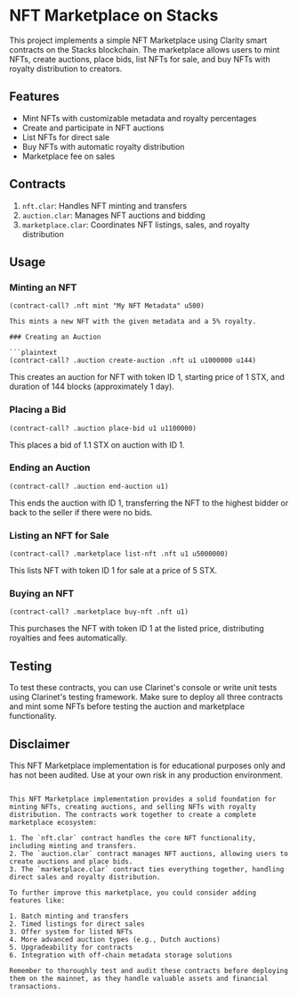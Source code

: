 # NFT Marketplace on Stacks

This project implements a simple NFT Marketplace using Clarity smart contracts on the Stacks blockchain. The marketplace allows users to mint NFTs, create auctions, place bids, list NFTs for sale, and buy NFTs with royalty distribution to creators.

## Features

- Mint NFTs with customizable metadata and royalty percentages
- Create and participate in NFT auctions
- List NFTs for direct sale
- Buy NFTs with automatic royalty distribution
- Marketplace fee on sales

## Contracts

1. `nft.clar`: Handles NFT minting and transfers
2. `auction.clar`: Manages NFT auctions and bidding
3. `marketplace.clar`: Coordinates NFT listings, sales, and royalty distribution

## Usage

### Minting an NFT

```clarity
(contract-call? .nft mint "My NFT Metadata" u500)

This mints a new NFT with the given metadata and a 5% royalty.

### Creating an Auction

```plaintext
(contract-call? .auction create-auction .nft u1 u1000000 u144)
```

This creates an auction for NFT with token ID 1, starting price of 1 STX, and duration of 144 blocks (approximately 1 day).

### Placing a Bid

```plaintext
(contract-call? .auction place-bid u1 u1100000)
```

This places a bid of 1.1 STX on auction with ID 1.

### Ending an Auction

```plaintext
(contract-call? .auction end-auction u1)
```

This ends the auction with ID 1, transferring the NFT to the highest bidder or back to the seller if there were no bids.

### Listing an NFT for Sale

```plaintext
(contract-call? .marketplace list-nft .nft u1 u5000000)
```

This lists NFT with token ID 1 for sale at a price of 5 STX.

### Buying an NFT

```plaintext
(contract-call? .marketplace buy-nft .nft u1)
```

This purchases the NFT with token ID 1 at the listed price, distributing royalties and fees automatically.

## Testing

To test these contracts, you can use Clarinet's console or write unit tests using Clarinet's testing framework. Make sure to deploy all three contracts and mint some NFTs before testing the auction and marketplace functionality.

## Disclaimer

This NFT Marketplace implementation is for educational purposes only and has not been audited. Use at your own risk in any production environment.

```plaintext

This NFT Marketplace implementation provides a solid foundation for minting NFTs, creating auctions, and selling NFTs with royalty distribution. The contracts work together to create a complete marketplace ecosystem:

1. The `nft.clar` contract handles the core NFT functionality, including minting and transfers.
2. The `auction.clar` contract manages NFT auctions, allowing users to create auctions and place bids.
3. The `marketplace.clar` contract ties everything together, handling direct sales and royalty distribution.

To further improve this marketplace, you could consider adding features like:

1. Batch minting and transfers
2. Timed listings for direct sales
3. Offer system for listed NFTs
4. More advanced auction types (e.g., Dutch auctions)
5. Upgradeability for contracts
6. Integration with off-chain metadata storage solutions

Remember to thoroughly test and audit these contracts before deploying them on the mainnet, as they handle valuable assets and financial transactions.
```
